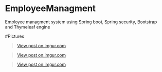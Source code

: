 # EmployeeManagment
Employee managment system using Spring boot, Spring security, Bootstrap and Thymeleaf engine

#Pictures

<blockquote class="imgur-embed-pub" lang="en" data-id="cvQuHGl"><a href="https://imgur.com/cvQuHGl">View post on imgur.com</a></blockquote><script async src="//s.imgur.com/min/embed.js" charset="utf-8"></script>

<blockquote class="imgur-embed-pub" lang="en" data-id="3FScHak"><a href="https://imgur.com/3FScHak">View post on imgur.com</a></blockquote><script async src="//s.imgur.com/min/embed.js" charset="utf-8"></script>

<blockquote class="imgur-embed-pub" lang="en" data-id="TyNKPbS"><a href="https://imgur.com/TyNKPbS">View post on imgur.com</a></blockquote><script async src="//s.imgur.com/min/embed.js" charset="utf-8"></script>
